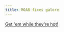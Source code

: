 ```yaml
---
title: MOAB fixes galore
---
```


[Get 'em while they're hot!](http://docs.info.apple.com/article.html?artnum=305214)
